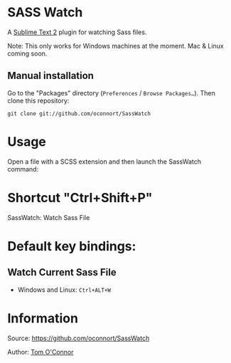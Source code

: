 # SASS Watch

A [Sublime Text 2](http://www.sublimetext.com/) plugin for watching Sass files.

Note: This only works for Windows machines at the moment. Mac & Linux coming soon.

## Manual installation

Go to the "Packages" directory (`Preferences` / `Browse Packages…`). Then clone this repository:

    git clone git://github.com/oconnort/SassWatch

# Usage

Open a file with a SCSS extension and then launch the SassWatch command:

# Shortcut "Ctrl+Shift+P" 
SassWatch: Watch Sass File

# Default key bindings:

## Watch Current Sass File

* Windows and Linux: `Ctrl+ALT+W`

# Information

Source: https://github.com/oconnort/SassWatch

Author: [Tom O'Connor](https://github.com/oconnort/)
